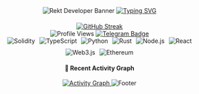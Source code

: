 <div align="center">

  <!-- Banner Image -->
  <img src="https://capsule-render.vercel.app/api?type=waving&color=ff0000&height=200&section=header&text=REKT%20DEVELOPER&fontSize=50&animation=fadeIn&fontColor=ffffff" alt="Rekt Developer Banner"/>

  <!-- Typing SVG -->
  <a href="https://git.io/typing-svg">
    <img src="https://readme-typing-svg.herokuapp.com?font=IBM+Plex+Mono&weight=700&size=28&duration=2500&pause=1500&color=FF0000&center=true&vCenter=true&random=false&width=700&height=70&lines=Web3+%26+Blockchain+Developer;Smart+Contract+Security+Expert;DApps+%26+DeFi+Specialist" alt="Typing SVG"/>
  </a>

  <!-- Stats Section -->
  <div align="center" style="margin-top: 20px;">
    <a href="https://git.io/streak-stats">
      <img src="https://streak-stats.demolab.com?user=Rekt-Developer&theme=dark&date_format=M%20j%5B%2C%20Y%5D&card_width=800&background=000000&ring=FF0000&fire=FF0000&currStreakLabel=FF0000&currStreakNum=FFFFFF" alt="GitHub Streak"/>
    </a>
    <div>
      <img src="https://komarev.com/ghpvc/?username=Rekt-Developer&style=flat-square&color=red" alt="Profile Views"/>
      <a href="https://t.me/RektDevelopers">
        <img src="https://img.shields.io/badge/Join_Community-2CA5E0?style=for-the-badge&logo=telegram&logoColor=white" alt="Telegram Badge"/>
      </a>
    </div>
  </div>

  <!-- Tech Stack Section -->

  <div style="display: flex; flex-wrap: wrap; justify-content: center; gap: 10px;">
    <img src="https://img.shields.io/badge/Solidity-363636?style=flat&logo=solidity&logoColor=white" alt="Solidity"/>
    <img src="https://img.shields.io/badge/TypeScript-007ACC?style=flat&logo=typescript&logoColor=white" alt="TypeScript"/>
    <img src="https://img.shields.io/badge/Python-3776AB?style=flat&logo=python&logoColor=white" alt="Python"/>
    <img src="https://img.shields.io/badge/Rust-000000?style=flat&logo=rust&logoColor=white" alt="Rust"/>
    <img src="https://img.shields.io/badge/Node.js-339933?style=flat&logo=nodedotjs&logoColor=white" alt="Node.js"/>
    <img src="https://img.shields.io/badge/React-20232A?style=flat&logo=react&logoColor=61DAFB" alt="React"/>
    <img src="https://img.shields.io/badge/Web3.js-F16822?style=flat&logo=web3dotjs&logoColor=white" alt="Web3.js"/>
    <img src="https://img.shields.io/badge/Ethereum-3C3C3D?style=flat&logo=ethereum&logoColor=white" alt="Ethereum"/>
  </div>


  <!-- Recent Activity Graph Section -->
  <h4>🎯 Recent Activity Graph</h4>
  <a href="https://github.com/ashutosh00710/github-readme-activity-graph">
    <img src="https://github-readme-activity-graph.vercel.app/graph?username=Rekt-Developer&theme=high-contrast&color=ff0000&line=ff0000&point=ffffff&area=true&hide_border=true" alt="Activity Graph"/>
  </a>

  <!-- Footer -->
  <img src="https://capsule-render.vercel.app/api?type=waving&color=ff0000&height=150&section=footer" alt="Footer"/>

</div>
